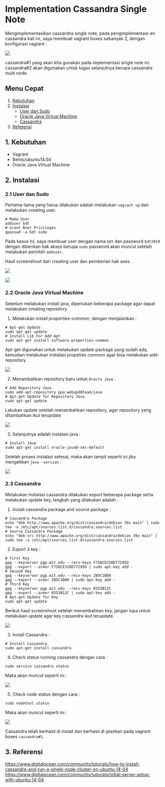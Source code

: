 # Implementation Cassandra Single Note
Mengimplementasikan cassandra single note, pada pengimplementasi-an cassandra kali ini, saya membuat vagrant boxes sebanyak 2, dengan konfigurasi vagrant :

![](/tugas_4_cassandara-single-and-multiple-note/tugas_single-note/screenshoot/cassandra_vagrant.PNG)

cassandra#1 yang akan kita gunakan pada implementasi single note ini.
cassandra#2 akan digunakan untuk tugas selanjutnya berupa cassandra multi node.

## Menu Cepat
1. [Kebutuhan](#1-kebutuhan)
2. [Instalasi](#2-instalasi)
	- [User dan Sudo](#21-user-dan-sudo)
	- [Oracle Java Virtual Machine](#22-oracle-java-virtual-machine)
	- [Cassandra](#23-cassandra)
3. [Referensi](#3-referensi)

## 1. Kebutuhan
- Vagrant
- Bento/ubuntu14.04
- Oracle Java Virtual Machine

## 2. Instalasi
### 2.1 User dan Sudo
Pertama-tama yang harus dilakukan adalah melakukan ``vagrant up`` dan melakukan creating user.
```
# Make User
adduser bdt
# Grant Root Privileges
gpasswd -a bdt sudo
```

Pada kasus ini, saya membuat user dengan nama ``bdt`` dan password ``bdt2019`` dengan diberikan hak akses berupa ``sudo``
password akan muncul setelah melakukan perintah ``adduser``.

Hasil screenshoot dari creating user dan pemberian hak ases.

![](/tugas_4_cassandara-single-and-multiple-note/tugas_single-note/screenshoot/cassandra_add_user.PNG)

![](/tugas_4_cassandara-single-and-multiple-note/tugas_single-note/screenshoot/cassandra_sudo_user.PNG)

### 2.2 Oracle Java Virtual Machine
Sebelum melakukan install java, diperlukan beberapa package agar dapat melakukan creating repository.

1. Melakukan install properties-common, dengan menjalankan :
```
# Apt-get Update
sudo apt-get update
# Install Lib For Add Apt
sudo apt-get install software-properties-common
```

Apt-get digunakan untuk melakukan update package yang sudah ada, kemudian melakukan instalasi propeties common agar bisa melakukan add-repository.

![](/tugas_4_cassandara-single-and-multiple-note/tugas_single-note/screenshoot/cassandra_install_propeties_common.PNG)

2. Menambahkan repository baru untuk ``Oracle Java`` :
```
# Add Repository Java
sudo add-apt-repository ppa:webupd8team/java
# Apt-get Update for Repository Java
sudo apt-get update
``` 

Lakukan update setelah menambahkan repository, agar repository yang ditambahkan ikut terupdate

![](/tugas_4_cassandara-single-and-multiple-note/tugas_single-note/screenshoot/cassandra_add_repository.PNG)

3. Selanjutnya adalah instalasi java :
```
# Install Java
sudo apt-get install oracle-java8-set-default
```

Setelah proses instalasi selesai, maka akan tampil seperti ini jika mengetikan ``java -version`` :

![](/tugas_4_cassandara-single-and-multiple-note/tugas_single-note/screenshoot/cassandra_install_java.PNG)

### 2.3 Cassandra
Melakukan instalasi cassandra dilakukan export beberapa package serta melakukan update key, langkah yang dilakukan adalah :

1. Install cassandra package and source package :
```
# Cassandra Package
echo "deb http://www.apache.org/dist/cassandra/debian 39x main" | sudo tee -a /etc/apt/sources.list.d/cassandra.sources.list
# Source Cassandra Package
echo "deb-src http://www.apache.org/dist/cassandra/debian 39x main" | sudo tee -a /etc/apt/sources.list.d/cassandra.sources.list
```

2. Export 3 key :
```
# First Key
gpg --keyserver pgp.mit.edu --recv-keys F758CE318D77295D
gpg --export --armor F758CE318D77295D | sudo apt-key add -
# Second Key
gpg --keyserver pgp.mit.edu --recv-keys 2B5C1B00
gpg --export --armor 2B5C1B00 | sudo apt-key add -
# Third Key
gpg --keyserver pgp.mit.edu --recv-keys 0353B12C
gpg --export --armor 0353B12C | sudo apt-key add -
# Apt-get Update for Key
sudo apt-get update
```

Berikut hasil screenshoot setelah menambahkan key, jangan lupa untuk melakukan update agar key cassandra ikut terupdate.

![](/tugas_4_cassandara-single-and-multiple-note/tugas_single-note/screenshoot/cassandra_add_key.PNG)

3. Install Cassandra :
```
# Install Cassandra
sudo apt-get install cassandra
```

4. Check status running cassandra dengan cara :
```
sudo service cassandra status
```

Maka akan muncul seperti ini :

![](/tugas_4_cassandara-single-and-multiple-note/tugas_single-note/screenshoot/cassandra_add_key.PNG)

5. Check node status dengan cara :
```
sudo nodetool status
```

Maka akan muncul seperti ini :

![](/tugas_4_cassandara-single-and-multiple-note/tugas_single-note/screenshoot/cassandra_node_status.PNG)

Cassandra telah berhasil di install dan berhasil di jalankan pada vagrant boxes ``cassandra#1``.

## 3. Referensi
https://www.digitalocean.com/community/tutorials/how-to-install-cassandra-and-run-a-single-node-cluster-on-ubuntu-14-04
https://www.digitalocean.com/community/tutorials/initial-server-setup-with-ubuntu-14-04                       
